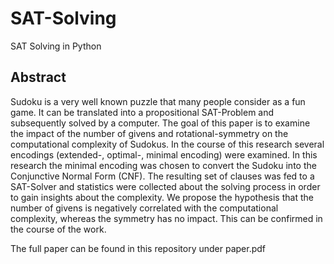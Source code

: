 # SAT-Solving
SAT Solving in Python


## Abstract
Sudoku is a very well known puzzle that many people consider as a fun game. It can be translated into a propositional SAT-Problem and subsequently solved by a computer. The goal of this paper is to examine the impact of the number of givens and rotational-symmetry on the computational complexity of Sudokus. In the course of this research several encodings (extended-, optimal-, minimal encoding) were examined. In this research the minimal encoding was chosen to convert the Sudoku into the Conjunctive Normal Form (CNF). The resulting set of clauses was fed to a SAT-Solver and statistics were collected about the solving process in order to gain insights about the complexity. We propose the hypothesis that the number of givens is negatively correlated with the computational complexity, whereas the symmetry has no impact. This can be confirmed in the course of the work.

The full paper can be found in this repository under paper.pdf
